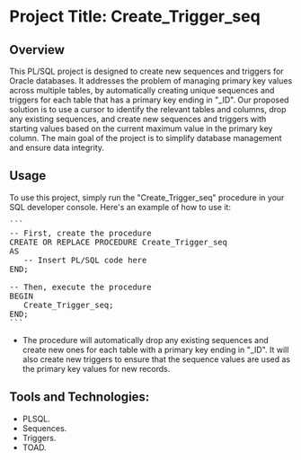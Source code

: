 # Project Title: Create_Trigger_seq
## Overview
This PL/SQL project is designed to create new sequences and triggers for Oracle databases. It addresses the problem of managing primary key values across multiple tables, by automatically creating unique sequences and triggers for each table that has a primary key ending in "_ID". Our proposed solution is to use a cursor to identify the relevant tables and columns, drop any existing sequences, and create new sequences and triggers with starting values based on the current maximum value in the primary key column. The main goal of the project is to simplify database management and ensure data integrity.

## Usage
To use this project, simply run the "Create_Trigger_seq" procedure in your SQL developer console. Here's an example of how to use it:

<pre>
```
-- First, create the procedure
CREATE OR REPLACE PROCEDURE Create_Trigger_seq
AS
   -- Insert PL/SQL code here
END;

-- Then, execute the procedure
BEGIN
   Create_Trigger_seq;
END;
```
</pre>


- The procedure will automatically drop any existing sequences and create new ones for each table with a primary key ending in "_ID". It will also create new triggers to ensure that the sequence values are used as the primary key values for new records.

## Tools and Technologies:
- PLSQL.
- Sequences.
- Triggers.
- TOAD.
